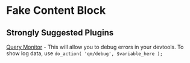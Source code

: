 # Fake Content Block


## Strongly Suggested Plugins


[Query Monitor](https://wordpress.org/plugins/query-monitor/) - This will allow you to debug errors in your devtools. To show log data, use `do_action( 'qm/debug', $variable_here );`

